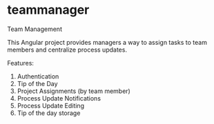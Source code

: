 # teammanager
Team Management

This Angular project provides managers a way to assign tasks to team members and centralize process updates.

Features:

1) Authentication
2) Tip of the Day
3) Project Assignments (by team member)
4) Process Update Notifications
5) Process Update Editing
6) Tip of the day storage
